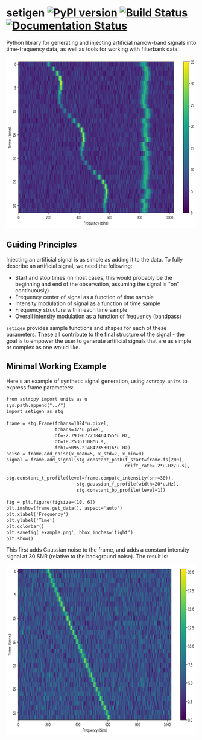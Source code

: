 # setigen [![PyPI version](https://badge.fury.io/py/setigen.svg)](https://badge.fury.io/py/setigen) [![Build Status](https://travis-ci.org/bbrzycki/setigen.svg?branch=master)](https://travis-ci.org/bbrzycki/setigen) [![Documentation Status](https://readthedocs.org/projects/setigen/badge/?version=latest)](https://setigen.readthedocs.io/en/latest/?badge=latest)

Python library for generating and injecting artificial narrow-band signals into time-frequency data, as well as tools for working with filterbank data.

<p align="center">
<img src="doc/source/flashy_synthetic.png" alt="Synthetic sine modulated signal + synthetic RFI signal"
width="700" height="450"/>
</p>

## Guiding Principles

Injecting an artificial signal is as simple as adding it to the data. To fully describe an artificial signal, we need the following:

* Start and stop times (in most cases, this would probably be the beginning and end of the observation, assuming the signal is "on" continuously)
* Frequency center of signal as a function of time sample
* Intensity modulation of signal as a function of time sample
* Frequency structure within each time sample
* Overall intensity modulation as a function of frequency (bandpass)

`setigen` provides sample functions and shapes for each of these parameters. These all contribute to the final structure of the signal - the goal is to empower the user to generate artificial signals that are as simple or complex as one would like.

## Minimal Working Example

Here's an example of synthetic signal generation, using `astropy.units` to express frame parameters:

```
from astropy import units as u
sys.path.append("../")
import setigen as stg

frame = stg.Frame(fchans=1024*u.pixel,
                  tchans=32*u.pixel,
                  df=-2.7939677238464355*u.Hz,
                  dt=18.25361108*u.s,
                  fch1=6095.214842353016*u.Hz)
noise = frame.add_noise(x_mean=5, x_std=2, x_min=0)
signal = frame.add_signal(stg.constant_path(f_start=frame.fs[200], 
                                            drift_rate=-2*u.Hz/u.s),
                          stg.constant_t_profile(level=frame.compute_intensity(snr=30)),
                          stg.gaussian_f_profile(width=20*u.Hz),
                          stg.constant_bp_profile(level=1))

fig = plt.figure(figsize=(10, 6))
plt.imshow(frame.get_data(), aspect='auto')
plt.xlabel('Frequency')
plt.ylabel('Time')
plt.colorbar()
plt.savefig('example.png', bbox_inches='tight')
plt.show()
```

This first adds Gaussian noise to the frame, and adds a constant intensity signal at 30 SNR (relative to the background noise). The result is:

<p align="center">
<img src="doc/source/example.png" alt="Example synthetic frame"
width="700" height="450"/>
</p>
